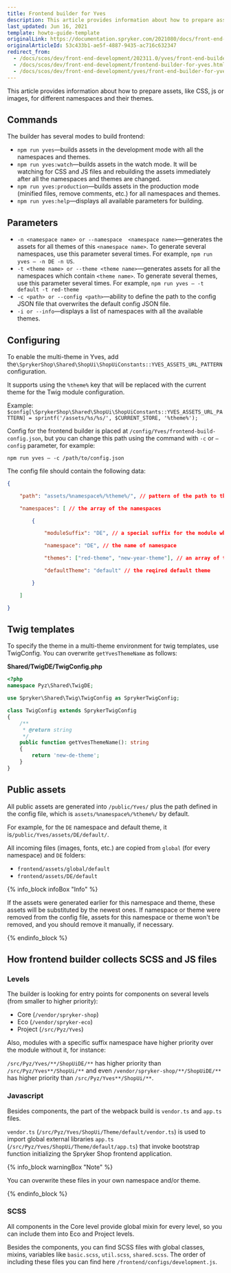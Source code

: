 ```yaml
---
title: Frontend builder for Yves
description: This article provides information about how to prepare assets (CSS, js, images, etc.) for different namespaces and their themes.
last_updated: Jun 16, 2021
template: howto-guide-template
originalLink: https://documentation.spryker.com/2021080/docs/front-end-builder-for-yves
originalArticleId: 53c433b1-ae5f-4887-9435-ac716c632347
redirect_from:
  - /docs/scos/dev/front-end-development/202311.0/yves/front-end-builder-for-yves.html
  - /docs/scos/dev/front-end-development/frontend-builder-for-yves.html
  - /docs/scos/dev/front-end-development/yves/front-end-builder-for-yves.html
---
```


This article provides information about how to prepare assets, like CSS, js or images, for different namespaces and their themes.

## Commands

The builder has several modes to build frontend:

* `npm run yves`—builds assets in the development mode with all the namespaces and themes.
* `npm run yves:watch`—builds assets in the watch mode. It will be watching for CSS and JS files and rebuilding the assets immediately after all the namespaces and themes are changed.
* `npm run yves:production`—builds assets in the production mode (minified files, remove comments, etc.) for all namespaces and themes.
* `npm run yves:help`—displays all available parameters for building.

## Parameters

* `-n <namespace name> or --namespace  <namespace name>`—generates the assets for all themes of this `<namespace name>`. To generate several namespaces, use this parameter several times. For example, `npm run yves – -n DE -n US`.
*    `-t <theme name> or --theme <theme name>`—generates assets for all the namespaces which contain `<theme name>`. To generate several themes, use this parameter several times. For example, `npm run yves – -t default -t red-theme`
* `-c <path> or --config <path>`—ability to define the path to the config JSON file that overwrites the default config JSON file.
* `-i or --info`—displays a list of namespaces with all the available themes.

## Configuring

To enable the multi-theme in Yves, add the`\SprykerShop\Shared\ShopUi\ShopUiConstants::YVES_ASSETS_URL_PATTERN` configuration.

It supports using the `%theme%` key that will be replaced with the current theme for the Twig module configuration.

Example:
`$config[\SprykerShop\Shared\ShopUi\ShopUiConstants::YVES_ASSETS_URL_PATTERN] = sprintf('/assets/%s/%s/', $CURRENT_STORE, '%theme%');`

Config for the frontend builder is placed at `/config/Yves/frontend-build-config.json`, but you can change this path using the command with `-c` or `–config` parameter, for example:

`npm run yves – -c /path/to/config.json`

The config file should contain the following data:

```json
{

    "path": "assets/%namespace%/%theme%/", // pattern of the path to the public assets

    "namespaces": [ // the array of the namespaces

        {

            "moduleSuffix": "DE", // a special suffix for the module which will be rendered for the current namespace

            "namespace": "DE", // the name of namespace

            "themes": ["red-theme", "new-year-theme"], // an array of the themes which will be rendered for this namespace, if the additional themes aren't needed - should leave an empty array

            "defaultTheme": "default" // the reqired default theme

        }

    ]

}
```

## Twig templates

To specify the theme in a multi-theme environment for twig templates, use TwigConfig. You can overwrite `getYvesThemeName` as follows:

**Shared/TwigDE/TwigConfig.php**

```php
<?php
namespace Pyz\Shared\TwigDE;

use Spryker\Shared\Twig\TwigConfig as SprykerTwigConfig;

class TwigConfig extends SprykerTwigConfig
{
    /**
     * @return string
     */
    public function getYvesThemeName(): string
    {
        return 'new-de-theme';
    }
}
```

## Public assets

All public assets are generated into `/public/Yves/` plus the path defined in the config file, which is `assets/%namespace%/%theme%/` by default.

For example, for the `DE` namespace and default theme, it is`/public/Yves/assets/DE/default/`.

All incoming files (images, fonts, etc.) are copied from `global` (for every namespace) and `DE` folders:

* `frontend/assets/global/default`
* `frontend/assets/DE/default`

 {% info_block infoBox "Info" %}

If the assets were generated earlier for this namespace and theme, these assets will be substituted by the newest ones. If namespace or theme were removed from the config file, assets for this namespace or theme won't be removed, and you should remove it manually, if necessary.

{% endinfo_block %}

## How frontend builder collects SCSS and JS files

### Levels

The builder is looking for entry points for components on several levels (from smaller to higher priority):

* Core (`/vendor/spryker-shop`)
* Eco (`/vendor/spryker-eco`)
* Project (`/src/Pyz/Yves`)

Also, modules with a specific suffix namespace have higher priority over the module without it, for instance:

`/src/Pyz/Yves/**/ShopUiDE/**` has higher priority than `/src/Pyz/Yves**/ShopUi/**` and even `/vendor/spryker-shop/**/ShopUiDE/**` has higher priority than `/src/Pyz/Yves**/ShopUi/**`.

### Javascript

Besides components, the part of the webpack build is `vendor.ts` and `app.ts` files.

`vendor.ts` (`/src/Pyz/Yves/ShopUi/Theme/default/vendor.ts`) is used to import global external libraries `app.ts` (`/src/Pyz/Yves/ShopUi/Theme/default/app.ts`) that invoke bootstrap function initializing the Spryker Shop frontend application.

{% info_block warningBox "Note" %}

You can overwrite these files in your own namespace and/or theme.

{% endinfo_block %}

### SCSS

All components in the Core level provide global mixin for every level, so you can include them into Eco and Project levels.

Besides the components, you can find SCSS files with global classes, mixins, variables like `basic.scss`, `util.scss`, `shared.scss`. The order of including these files you can find here `/frontend/configs/development.js`.
